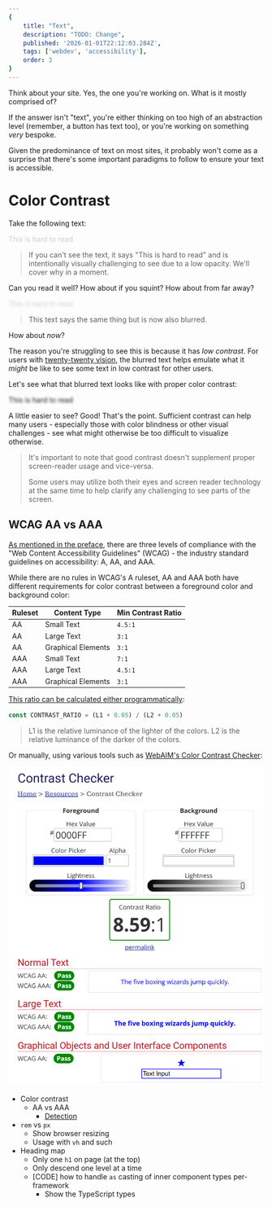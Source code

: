 ```yaml
---
{
    title: "Text",
    description: "TODO: Change",
    published: '2026-01-01T22:12:03.284Z',
    tags: ['webdev', 'accessibility'],
    order: 3
}
---
```


Think about your site. Yes, the one you're working on. What is it mostly comprised of?

If the answer isn't "text", you're either thinking on too high of an abstraction level (remember, a button has text too), or you're working on something _very_ bespoke.

Given the predominance of text on most sites, it probably won't come as a surprise that there's some important paradigms to follow to ensure your text is accessible.

# Color Contrast

Take the following text:

<p style="opacity: 0.2">This is hard to read</p>

> If you can't see the text, it says "This is hard to read" and is intentionally visually challenging to see due to a low opacity. We'll cover why in a moment.

Can you read it well? How about if you squint? How about from far away?

<p style="opacity: 0.2; filter: blur(2px)">This is hard to read</p>

> This text says the same thing but is now also blurred.

How about _now_?

The reason you're struggling to see this is because it has _low contrast_. For users with [twenty-twenty vision](https://en.wikipedia.org/wiki/Visual_acuity#Definition), the blurred text helps emulate what it _might_ be like to see some text in low contrast for other users.

Let's see what that blurred text looks like with proper color contrast:

 <p style="filter: blur(2px)">This is hard to read</p>

A little easier to see? Good! That's the point. Sufficient contrast can help many users - especially those with color blindness or other visual challenges - see what might otherwise be too difficult to visualize otherwise.

> It's important to note that good contrast doesn't supplement proper screen-reader usage and vice-versa. 
>
> Some users may utilize both their eyes and screen reader technology at the same time to help clarify any challenging to see parts of the screen.

## WCAG AA vs AAA

[As mentioned in the preface](/posts/art-of-a11y-preface), there are three levels of compliance with the "Web Content Accessibility Guidelines" (WCAG) - the industry standard guidelines on accessibility: A, AA, and AAA.

While there are no rules in WCAG's A ruleset, AA and AAA both have different requirements for color contrast between a foreground color and background color:

| Ruleset | Content Type | Min Contrast Ratio |
| --- | --- | --- |
| AA | Small Text | `4.5:1` |
| AA | Large Text | `3:1` |
| AA | Graphical Elements | `3:1` |
| AAA | Small Text | `7:1` |
| AAA |Large Text | `4.5:1` |
| AAA | Graphical Elements| `3:1` |

[This ratio can be calculated either programmatically](https://www.w3.org/TR/WCAG20-TECHS/G17.html#G17-procedure):

```javascript
const CONTRAST_RATIO = (L1 + 0.05) / (L2 + 0.05)
```

> L1 is the relative luminance of the lighter of the colors.
> L2 is the relative luminance of the darker of the colors.

Or manually, using various tools such as [WebAIM's Color Contrast Checker](https://webaim.org/resources/contrastchecker/):

![TODO: Write alt](./webaim_checker.png)

- Color contrast
  - AA vs AAA
    - [Detection](https://developer.mozilla.org/en-US/docs/Web/CSS/@media/prefers-contrast)
- `rem` vs `px`
  - Show browser resizing	
  - Usage with `vh` and such
- Heading map
  - Only one `h1` on page (at the top)
  - Only descend one level at a time
  - [CODE] how to handle `as` casting of inner component types per-framework
    - Show the TypeScript types

